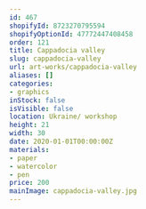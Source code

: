 ```yaml
---
id: 467
shopifyId: 8723270795594
shopifyOptionId: 47772447408458
order: 121
title: Cappadocia valley
slug: cappadocia-valley
url: art-works/cappadocia-valley
aliases: []
categories:
- graphics
inStock: false
isVisible: false
location: Ukraine/ workshop
height: 21
width: 30
date: 2020-01-01T00:00:00Z
materials:
- paper
- watercolor
- pen
price: 200
mainImage: cappadocia-valley.jpg
---
```

